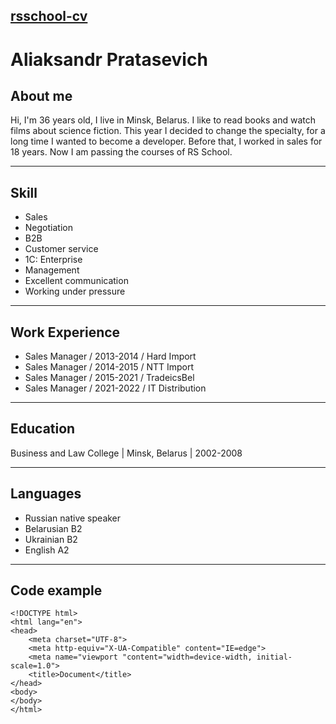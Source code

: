 ## [**rsschool-cv**](https://alexprotasevich.github.io/rsschool-cv/cv)

# Aliaksandr Pratasevich

## About me
Hi, I'm 36 years old, I live in Minsk, Belarus. I like to read books and watch films about science fiction. This year I decided to change the specialty, for a long time I wanted to become a developer. Before that, I worked in sales for 18 years. Now I am passing the courses of RS School.

---

## Skill
* Sales
* Negotiation
* B2B
* Сustomer service
* 1C: Enterprise
* Management
* Excellent communication
* Working under pressure

---

## Work Experience
* Sales Manager / 2013-2014 / Hard Import
* Sales Manager / 2014-2015 / NTT Import
* Sales Manager / 2015-2021 / TradeicsBel
* Sales Manager / 2021-2022 / IT Distribution

---

## Education
Business and Law Сollege |
Minsk, Belarus |
2002-2008

---

## Languages
* Russian native speaker
* Belarusian B2
* Ukrainian B2
* English A2

---

## Code example
```
<!DOCTYPE html>
<html lang="en">
<head>
    <meta charset="UTF-8">
    <meta http-equiv="X-UA-Compatible" content="IE=edge">
    <meta name="viewport "content="width=device-width, initial-scale=1.0">
    <title>Document</title>
</head>
<body>
</body>
</html>
```


